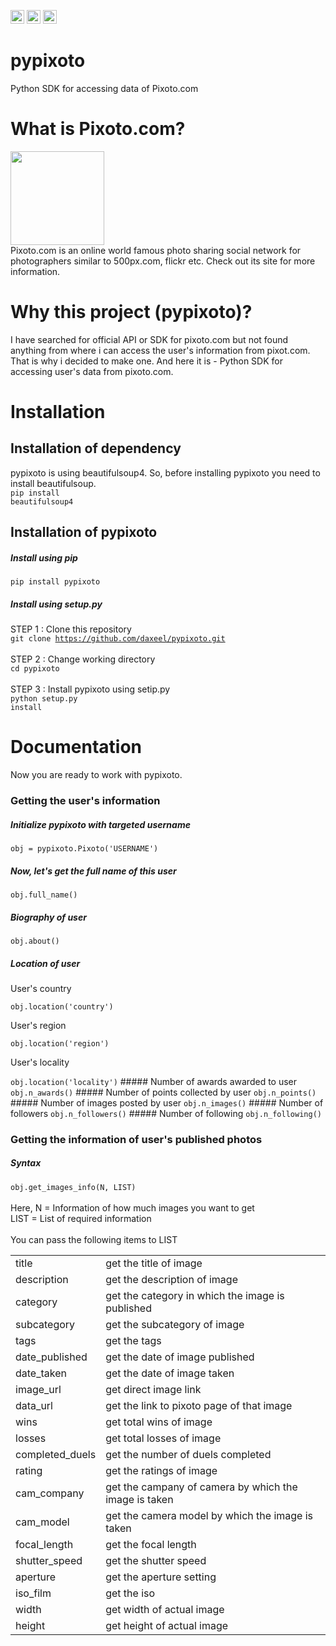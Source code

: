 <a href="https://pypi.python.org/pypi/pypixoto/1.0"><img src="https://img.shields.io/pypi/v/pypixoto.svg" alt="PyPI version" height="22"></a>
<a href="https://pypi.python.org/pypi/pypixoto/1.0"><img src="https://img.shields.io/pypi/dm/pypixoto.svg" alt="PyPI downloads" height="22"></a>
<a href="https://pypi.python.org/pypi/pypixoto/1.0"><img src="https://img.shields.io/pypi/format/pypixoto.svg" alt="Format : Source" height="22"></a>

# pypixoto
Python SDK for accessing data of Pixoto.com

# What is Pixoto.com?
<img src="https://datafox-data.s3.amazonaws.com/images/cb_9262edc8f8b67bc66e2bad8bfa60dd4a.png" height="150"><br>
Pixoto.com is an online world famous photo sharing social network for photographers similar to 500px.com, flickr etc. Check out its site for more information.

# Why this project (pypixoto)?
I have searched for official API or SDK for pixoto.com but not found anything from where i can access the user's information from pixot.com. That is why i decided to make one. And here it is - Python SDK for accessing user's data from pixoto.com.

# Installation
## Installation of dependency
pypixoto is using beautifulsoup4. So, before installing pypixoto you need to install beautifulsoup.<br>
<code>pip install beautifulsoup4</code>
## Installation of pypixoto
##### Install using pip
<code>pip install pypixoto</code>
##### Install using setup.py
STEP 1 : Clone this repository<br>
<code>git clone https://github.com/daxeel/pypixoto.git</code><br><br>
STEP 2 : Change working directory<br>
<code>cd pypixoto</code><br><br>
STEP 3 : Install pypixoto using setip.py<br>
<code>python setup.py install</code>

# Documentation
Now you are ready to work with pypixoto.
### Getting the user's information
##### Initialize pypixoto with targeted username
<code>obj = pypixoto.Pixoto('USERNAME')</code>
##### Now, let's get the full name of this user
<code>obj.full_name()</code>
##### Biography of user
<code>obj.about()</code>
##### Location of user
<p>User's country</p>
<code>obj.location('country')</code>
<p>User's region</p>
<code>obj.location('region')</code>
<p>User's locality</p>
<code>obj.location('locality')</code>
##### Number of awards awarded to user
<code>obj.n_awards()</code>
##### Number of points collected by user
<code>obj.n_points()</code>
##### Number of images posted by user
<code>obj.n_images()</code>
##### Number of followers
<code>obj.n_followers()</code>
##### Number of following
<code>obj.n_following()</code>

### Getting the information of user's published photos
##### Syntax
<code>obj.get_images_info(N, LIST)</code><br><br>
Here, N = Information of how much images you want to get <br>
LIST = List of required information <br><br>
You can pass the following items to LIST 
<table>
	<tr>
		<td>title</td>
		<td>get the title of image</td>
	</tr>
	<tr>
		<td>description</td>
		<td>get the description of image</td>
	</tr>
	<tr>
		<td>category</td>
		<td>get the category in which the image is published</td>
	</tr>
	<tr>
		<td>subcategory</td>
		<td>get the subcategory of image</td>
	</tr>
	<tr>
		<td>tags</td>
		<td>get the tags</td>
	</tr>
	<tr>
		<td>date_published</td>
		<td>get the date of image published</td>
	</tr>
	<tr>
		<td>date_taken</td>
		<td>get the date of image taken</td>
	</tr>
	<tr>
		<td>image_url</td>
		<td>get direct image link</td>
	</tr>
	<tr>
		<td>data_url</td>
		<td>get the link to pixoto page of that image</td>
	</tr>
	<tr>
		<td>wins</td>
		<td>get total wins of image</td>
	</tr>
	<tr>
		<td>losses</td>
		<td>get total losses of image</td>
	</tr>
	<tr>
		<td>completed_duels</td>
		<td>get the number of duels completed</td>
	</tr>
	<tr>
		<td>rating</td>
		<td>get the ratings of image</td>
	</tr>
	<tr>
		<td>cam_company</td>
		<td>get the campany of camera by which the image is taken</td>
	</tr>
	<tr>
		<td>cam_model</td>
		<td>get the camera model by which the image is taken</td>
	</tr>
	<tr>
		<td>focal_length</td>
		<td>get the focal length</td>
	</tr>
	<tr>
		<td>shutter_speed</td>
		<td>get the shutter speed</td>
	</tr>
	<tr>
		<td>aperture</td>
		<td>get the aperture setting</td>
	</tr>
	<tr>
		<td>iso_film</td>
		<td>get the iso</td>
	</tr>
	<tr>
		<td>width</td>
		<td>get width of actual image</td>
	</tr>
	<tr>
		<td>height</td>
		<td>get height of actual image</td>
	</tr>
</table>
